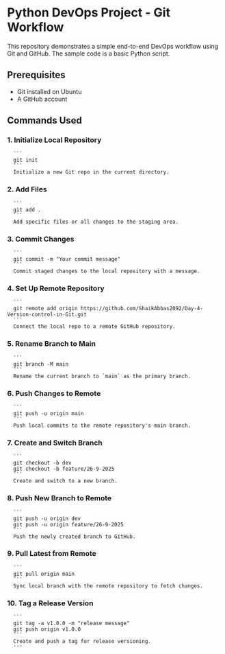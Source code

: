 # Python DevOps Project - Git Workflow

This repository demonstrates a simple end-to-end DevOps workflow using Git and GitHub. The sample code is a basic Python script.

## Prerequisites

- Git installed on Ubuntu
- A GitHub account

## Commands Used

  ### 1. Initialize Local Repository
      
      ```
      git init
      ```
      Initialize a new Git repo in the current directory.
      
  ### 2. Add Files
      
      ```
      git add .
      ```
      Add specific files or all changes to the staging area.
      
  ### 3. Commit Changes
      
      ```
      git commit -m "Your commit message"
      ```
      Commit staged changes to the local repository with a message.
      
  ### 4. Set Up Remote Repository
      
      ```
      git remote add origin https://github.com/ShaikAbbas2092/Day-4-Version-control-in-Git.git
      ```
      Connect the local repo to a remote GitHub repository.
      
   ### 5. Rename Branch to Main
      
      ```
      git branch -M main
      ```
      Rename the current branch to `main` as the primary branch.
      
   ### 6. Push Changes to Remote
      
      ```
      git push -u origin main
      ```
      Push local commits to the remote repository's main branch.
      
   ### 7. Create and Switch Branch
      
      ```
      git checkout -b dev
      git checkout -b feature/26-9-2025
      ```
      Create and switch to a new branch.
      
  ### 8. Push New Branch to Remote
      
      ```
      git push -u origin dev
      git push -u origin feature/26-9-2025
      ```
      Push the newly created branch to GitHub.
      
  ### 9. Pull Latest from Remote
      
      ```
      git pull origin main
      ```
      Sync local branch with the remote repository to fetch changes.
      
  ### 10. Tag a Release Version
      
      ```
      git tag -a v1.0.0 -m "release message"
      git push origin v1.0.0
      ```
      Create and push a tag for release versioning.
      '''

